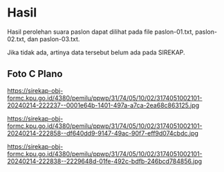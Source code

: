 # Hasil

Hasil perolehan suara paslon dapat dilihat pada file paslon-01.txt, paslon-02.txt, dan paslon-03.txt.

Jika tidak ada, artinya data tersebut belum ada pada SIREKAP.

## Foto C Plano

https://sirekap-obj-formc.kpu.go.id/4380/pemilu/ppwp/31/74/05/10/02/3174051002101-20240214-222237--0001e64b-1401-497a-a7ca-2ea68c863125.jpg

https://sirekap-obj-formc.kpu.go.id/4380/pemilu/ppwp/31/74/05/10/02/3174051002101-20240214-222858--df640dd9-9147-49ac-90f7-eff9d074cbdc.jpg

https://sirekap-obj-formc.kpu.go.id/4380/pemilu/ppwp/31/74/05/10/02/3174051002101-20240214-222838--2229648d-01fe-492c-bdfb-246bcd784856.jpg
